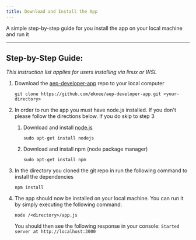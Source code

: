 ```yaml
---
title: Download and Install the App
---
```


A simple step-by-step guide for you install the app on your local machine and run it

***

## Step-by-Step Guide:
_This instruction list applies for users installing via linux or WSL_

1. Download the [aep-developer-app](https://github.com/eknee/aep-developer-app.git) repo to your local computer  

   ```
   git clone https://github.com/eknee/aep-developer-app.git <your-directory>
   ``` 

1. In order to run the app you must have node.js installed. If you don't please follow the directions below. If you do skip to step 3

   1. Download and install [node.js](https://nodejs.org/en/download/)
      ```
      sudo apt-get install nodejs
      ```

   1. Download and install npm (node package manager)  
      ```
      sudo apt-get install npm
      ```

1. In the directory you cloned the git repo in run the following command to install the dependencies

      ```
      npm install
      ```

1. The app should now be installed on your local machine. You can run it by simply executing the following command:

   ```
   node /<directory>/app.js
   ```

   You should then see the following response in your console:
   `Started server at http://localhost:3000`
